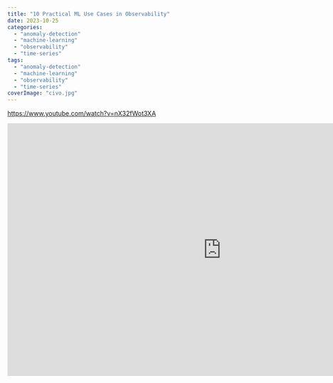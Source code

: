 ```yaml
---
title: "10 Practical ML Use Cases in Observability"
date: 2023-10-25
categories: 
  - "anomaly-detection"
  - "machine-learning"
  - "observability"
  - "time-series"
tags: 
  - "anomaly-detection"
  - "machine-learning"
  - "observability"
  - "time-series"
coverImage: "civo.jpg"
---
```


https://www.youtube.com/watch?v=nX32fWot3XA

<iframe src="https://docs.google.com/presentation/d/e/2PACX-1vSnhtU6BlLLdK9ha0LGo98F_mYeFCy3aL9kgKexJM6a98BCfO2jSXAECqTTn-4vnwDpTTYGMDz4aa5b/embed?start=false&amp;loop=false&amp;delayms=3000" frameborder="0" width="960" height="569" allowfullscreen="true" mozallowfullscreen="true" webkitallowfullscreen="true"></iframe>
